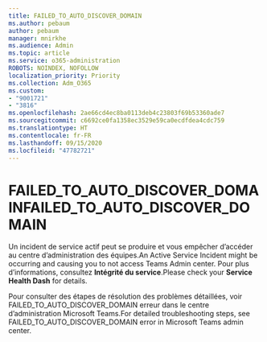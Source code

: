 ```yaml
---
title: FAILED_TO_AUTO_DISCOVER_DOMAIN
ms.author: pebaum
author: pebaum
manager: mnirkhe
ms.audience: Admin
ms.topic: article
ms.service: o365-administration
ROBOTS: NOINDEX, NOFOLLOW
localization_priority: Priority
ms.collection: Adm_O365
ms.custom:
- "9001721"
- "3816"
ms.openlocfilehash: 2ae66cd4ec8ba0113deb4c23803f69b53360ade7
ms.sourcegitcommit: c6692ce0fa1358ec3529e59ca0ecdfdea4cdc759
ms.translationtype: HT
ms.contentlocale: fr-FR
ms.lasthandoff: 09/15/2020
ms.locfileid: "47782721"
---
```

# <a name="failed_to_auto_discover_domain"></a><span data-ttu-id="d67d6-102">FAILED_TO_AUTO_DISCOVER_DOMAIN</span><span class="sxs-lookup"><span data-stu-id="d67d6-102">FAILED_TO_AUTO_DISCOVER_DOMAIN</span></span>

<span data-ttu-id="d67d6-103">Un incident de service actif peut se produire et vous empêcher d’accéder au centre d’administration des équipes.</span><span class="sxs-lookup"><span data-stu-id="d67d6-103">An Active Service Incident might be occurring and causing you to not access Teams Admin center.</span></span> <span data-ttu-id="d67d6-104">Pour plus d’informations, consultez **Intégrité du service**.</span><span class="sxs-lookup"><span data-stu-id="d67d6-104">Please check your **Service Health Dash** for details.</span></span>

<span data-ttu-id="d67d6-105">Pour consulter des étapes de résolution des problèmes détaillées, voir FAILED_TO_AUTO_DISCOVER_DOMAIN erreur dans le centre d’administration Microsoft Teams.</span><span class="sxs-lookup"><span data-stu-id="d67d6-105">For detailed troubleshooting steps, see FAILED_TO_AUTO_DISCOVER_DOMAIN error in Microsoft Teams admin center.</span></span>
